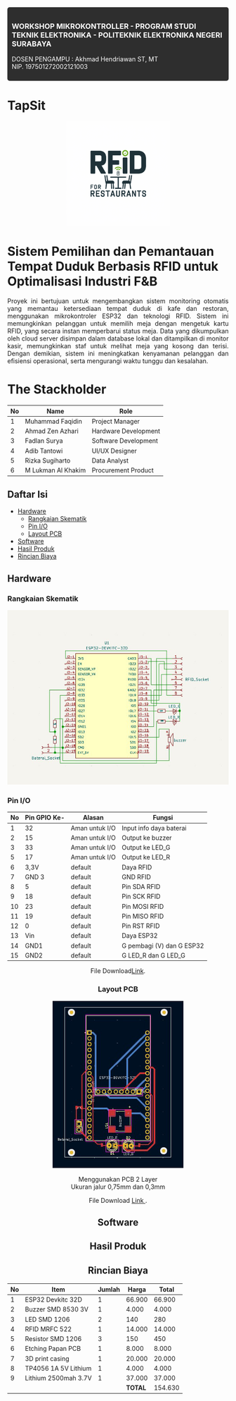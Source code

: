 <div style="background-color: #2e2e2e; padding: 10px; border-radius: 5px; color: white;">
  <h3>WORKSHOP MIKROKONTROLLER - PROGRAM STUDI TEKNIK ELEKTRONIKA - POLITEKNIK ELEKTRONIKA NEGERI SURABAYA</h3>
  <p>DOSEN PENGAMPU : Akhmad Hendriawan ST, MT <br/> NIP. 197501272002121003</p>
</div>


# TapSit
<div align="center">
  <img src="assets/TS1.png" alt="LOGO" />
</div>

# Sistem Pemilihan dan Pemantauan Tempat Duduk Berbasis RFID untuk Optimalisasi Industri F&B
<div align="justify">

Proyek ini bertujuan untuk mengembangkan sistem monitoring otomatis yang memantau ketersediaan tempat duduk di kafe dan restoran, menggunakan mikrokontroler ESP32 dan teknologi RFID. Sistem ini memungkinkan pelanggan untuk memilih meja dengan mengetuk kartu RFID, yang secara instan memperbarui status meja. Data yang dikumpulkan oleh cloud server disimpan dalam database lokal dan ditampilkan di monitor kasir, memungkinkan staf untuk melihat meja yang kosong dan terisi. Dengan demikian, sistem ini meningkatkan kenyamanan pelanggan dan efisiensi operasional, serta mengurangi waktu tunggu dan kesalahan.
</div>

# The Stackholder
| No | Name                   | Role                                                               |
|----|------------------------|--------------------------------------------------------------------|
| 1  | Muhammad Faqidin       | Project Manager                                                    |
| 2  | Ahmad Zen Azhari       | Hardware Development                                               |
| 3  | Fadlan Surya           | Software Development                                               |
| 4  | Adib Tantowi           | UI/UX Designer                                                     |
| 5  | Rizka Sugiharto        | Data Analyst                                                       |
| 6  | M Lukman Al Khakim     | Procurement Product                                                |


## Daftar Isi
- [Hardware](#Hardware)
    * [Rangkaian Skematik](#Rangkaian-Skematik)
    * [Pin I/O](#Pin-I/O)
    * [Layout PCB](#Layout-PCB)
- [Software](#Software)
- [Hasil Produk](#Hasil-Produk)
- [Rincian Biaya](#Rincian-Biaya)




## Hardware
  ### Rangkaian Skematik
<div align = center>
<img src="Hardware Development/Skematik/gambarskematik.png" alt="Skematik" />
</div>

  ### Pin I/O
<div align=center>
<div class="table-container">
    <table>
        <thead>
            <tr>
                <th>No</th>
                <th>Pin GPIO Ke- </th>
                <th>Alasan</th>
                <th>Fungsi</th>
            </tr>
        </thead>
        <tbody>
            <tr>
                <td>1</td>
                <td>32</td>
                <td>Aman untuk I/O</td>
                <td>Input info daya baterai</td>
            </tr>
            <tr>
                <td>2</td>
                <td>15</td>
                <td>Aman untuk I/O</td>
                <td>Output ke buzzer</td>
            </tr>
            <tr>
                <td>3</td>
                <td>33</td>
                <td>Aman untuk I/O</td>
                <td>Output ke LED_G</td>
            </tr>
            <tr>
                <td>5</td>
                <td>17</td>
                <td>Aman untuk I/O</td>
                <td>Output ke LED_R</td>
            </tr>
             <tr>
                <td>6</td>
                <td>3,3V</td>
                <td>default</td>
                <td>Daya RFID</td>
            </tr>
             <tr>
                <td>7</td>
                <td>GND 3</td>
                <td>default</td>
                <td>GND RFID</td>
            </tr>
             <tr>
                <td>8</td>
                <td>5</td>
                <td>default</td>
                <td>Pin SDA RFID</td>
            </tr>
             <tr>
                <td>9</td>
                <td>18</td>
                <td>default</td>
                <td>Pin SCK RFID</td>
            </tr>
             <tr>
                <td>10</td>
                <td>23</td>
                <td>default</td>
                <td>Pin MOSI RFID</td>
            </tr>
             <tr>
                <td>11</td>
                <td>19</td>
                <td>default</td>
                <td>Pin MISO RFID</td>
            </tr>
             <tr>
                <td>12</td>
                <td>0</td>
                <td>default</td>
                <td>Pin RST RFID</td>
            </tr>
               <tr>
                <td>13</td>
                <td>Vin</td>
                <td>default</td>
                <td>Daya ESP32</td>
            </tr>
               <tr>
                <td>14</td>
                <td>GND1</td>
                <td>default</td>
                <td>G pembagi (V) dan G ESP32</td>
            </tr>
               <tr>
                <td>15</td>
                <td>GND2</td>
                <td>default</td>
                <td>G LED_R dan G LED_G</td>
            </tr>
         </tbody>
    </table>

<p>File Download<a href="https://drive.google.com/file/d/1diomlFyTaUs_eFDkaGRLsYESl7vDo8c1/view?usp=sharing">Link</a>.</p>

    


  ### Layout PCB
  <img src="Hardware Development/LayoutPCB/pcb.png" alt="Layout" />


<p> Menggunakan PCB 2 Layer <br>Ukuran jalur 0,75mm dan 0,3mm</p>

<p>File Download  <a href="https://drive.google.com/file/d/1fTUtGnzqFyHy10sOkZaSZF4weKkYOswV/view?usp=sharing"> Link </a>.</p>

## Software
## Hasil Produk
## Rincian Biaya

| No  | Item                   | Jumlah | Harga   | Total   |
|-----|------------------------|--------|---------|---------|
| 1   | ESP32 Devkitc 32D      | 1      | 66.900  | 66.900  |
| 2   | Buzzer SMD 8530 3V     | 1      | 4.000   | 4.000   |
| 3   | LED SMD 1206           | 2      | 140     | 280     |
| 4   | RFID MRFC 522          | 1      | 14.000  | 14.000  |
| 5   | Resistor SMD 1206      | 3      | 150     | 450     |
| 6   | Etching Papan PCB      | 1      | 8.000   | 8.000   |
| 7   | 3D print casing        | 1      | 20.000  | 20.000  |
| 8   | TP4056 1A 5V Lithium   | 1      | 4.000   | 4.000   |
| 9   | Lithium 2500mah 3.7V   | 1      | 37.000  | 37.000  |
|     |                        |        | **TOTAL** | 154.630 |

